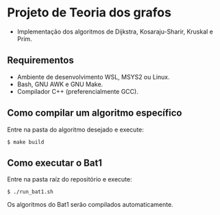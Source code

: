 # Projeto de Teoria dos grafos
- Implementação dos algoritmos de Dijkstra, Kosaraju-Sharir, Kruskal e Prim.

## Requirementos
- Ambiente de desenvolvimento WSL, MSYS2 ou Linux.
- Bash, GNU AWK e GNU Make.
- Compilador C++ (preferencialmente GCC).

## Como compilar um algoritmo específico
Entre na pasta do algoritmo desejado e execute:

```shell
$ make build
```

## Como executar o Bat1
Entre na pasta raíz do repositório e execute:

```shell
$ ./run_bat1.sh
```

Os algoritmos do Bat1 serão compilados automaticamente.
